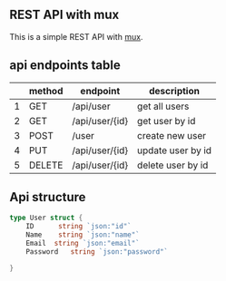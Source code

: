 ## REST API with mux

This is a simple REST API with [mux](https://github.com/gorilla/mux).

## api endpoints table

|     | method | endpoint       | description       |
| --- | ------ | -------------- | ----------------- |
| 1   | GET    | /api/user      | get all users     |
| 2   | GET    | /api/user/{id} | get user by id    |
| 3   | POST   | /user          | create new user   |
| 4   | PUT    | /api/user/{id} | update user by id |
| 5   | DELETE | /api/user/{id} | delete user by id |

## Api structure

```go
type User struct {
    ID      string `json:"id"`
    Name    string `json:"name"`
    Email  string `json:"email"`
    Password   string `json:"password"`

}
```
